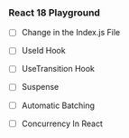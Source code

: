 ### React 18 Playground

- [ ] Change in the Index.js File


- [ ] UseId Hook

- [ ] UseTransition Hook

- [ ] Suspense

- [ ] Automatic Batching

- [ ] Concurrency In React
